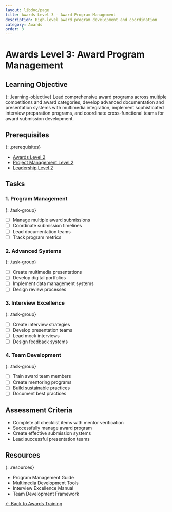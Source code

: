 ```yaml
---
layout: libdoc/page
title: Awards Level 3 - Award Program Management
description: High-level award program development and coordination
category: Awards
order: 3
---
```


# Awards Level 3: Award Program Management

## Learning Objective
{: .learning-objective}
Lead comprehensive award programs across multiple competitions and award categories, develop advanced documentation and presentation systems with multimedia integration, implement sophisticated interview preparation programs, and coordinate cross-functional teams for award submission development.

## Prerequisites
{: .prerequisites}
- [Awards Level 2](../awards/level-2)
- [Project Management Level 2](../project-management/level-2)
- [Leadership Level 2](../leadership/level-2)

## Tasks

### 1. Program Management
{: .task-group}
- [ ] Manage multiple award submissions
- [ ] Coordinate submission timelines
- [ ] Lead documentation teams
- [ ] Track program metrics

### 2. Advanced Systems
{: .task-group}
- [ ] Create multimedia presentations
- [ ] Develop digital portfolios
- [ ] Implement data management systems
- [ ] Design review processes

### 3. Interview Excellence
{: .task-group}
- [ ] Create interview strategies
- [ ] Develop presentation teams
- [ ] Lead mock interviews
- [ ] Design feedback systems

### 4. Team Development
{: .task-group}
- [ ] Train award team members
- [ ] Create mentoring programs
- [ ] Build sustainable practices
- [ ] Document best practices

## Assessment Criteria
- Complete all checklist items with mentor verification
- Successfully manage award program
- Create effective submission systems
- Lead successful presentation teams

## Resources
{: .resources}
- Program Management Guide
- Multimedia Development Tools
- Interview Excellence Manual
- Team Development Framework

[← Back to Awards Training](../)